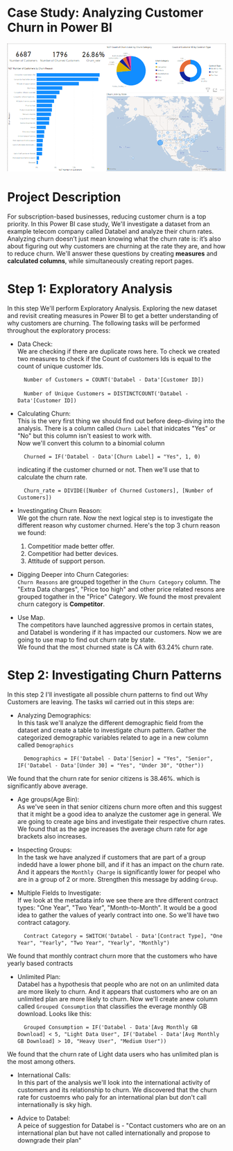 # Case Study: Analyzing Customer Churn in Power BI

![Dashboard Overview](https://github.com/ncdas/Analyzing_Customer_Churn_In_PowerBI/blob/4e6e81a9033b55e7364bde627b3454a322c62adf/Dashboard_overview.png "Overview")

# **Project Description**

For subscription-based businesses, reducing customer churn is a top priority. In this Power BI case study, We'll investigate a dataset from an example telecom company called Databel and analyze their churn rates. Analyzing churn doesn’t just mean knowing what the churn rate is: it’s also about figuring out why customers are churning at the rate they are, and how to reduce churn. We'll answer these questions by creating **measures** and **calculated columns**, while simultaneously creating report pages.


# **Step 1: Exploratory Analysis**
In this step We'll perform Exploratory Analysis. Exploring the new dataset and revisit creating measures in Power BI to get a better understanding of why customers are churning. The following tasks will be performed throughout the exploratory process: 
- Data Check:  
We are checking if there are duplicate rows here. 
To check we created two measures to check if the Count of customers Ids is equal to the count of unique customer Ids.   

        Number of Customers = COUNT('Databel - Data'[Customer ID])

        Number of Unique Customers = DISTINCTCOUNT('Databel - Data'[Customer ID]) 
- Calculating Churn:  
 This is the very first thing we should find out before deep-diving into the analysis. There is a column called `Churn Label` that inidcates "Yes" or "No" but this column isn't easiest to work with.   
 Now we'll convert this column to a binomial column

        Churned = IF('Databel - Data'[Churn Label] = "Yes", 1, 0)  
  indicating if the customer churned or not. Then we'll use that to calculate the churn rate.   

        Churn_rate = DIVIDE([Number of Churned Customers], [Number of Customers]) 

- Investingating Churn Reason:   
We got the churn rate. Now the next logical step is to investigate the different reason why customer churned. Here's the top 3 churn reason we found:   
    1. Competitior made better offer. 
    2. Competitior had better devices. 
    3. Attitude of support person.   

- Digging Deeper into Churn Categories:  
`Churn Reasons` are grouped together in the `Churn Category` column. The "Extra Data charges", "Price too high" and other price related resons are grouped togather in the "Price" Category. We found the most prevalent churn category is **Competitor**.   

- Use Map.   
The competitors have launched aggressive promos in certain states, and Databel is wondering if it has impacted our customers. Now we are going to use map to find out churn rate by state.   
We found that the most churned state is CA with 63.24% churn rate.   

# **Step 2: Investigating Churn Patterns**
In this step 2 I'll investigate all possible churn patterns to find out Why Customers are leaving. 
The tasks wil carried out in this steps are: 
- Analyzing Demographics:  
 In this task we'll analyze the different demographic field from the dataset and create a table to investigate churn pattern. Gather the categorized demographic variables related to age in a new column called `Demographics`
 
        Demographics = IF('Databel - Data'[Senior] = "Yes", "Senior", IF('Databel - Data'[Under 30] = "Yes", "Under 30", "Other"))
We found that the churn rate for senior citizens is 38.46%. which is significantly above average.   

- Age groups(Age Bin):  
As we've seen in that senior citizens churn more often and this suggest that it might be a good idea to analyze the customer age in general. We are going to create age bins and investigate their respective churn rates. We found that as the age increases the average churn rate for age brackets also increases.   

- Inspecting Groups:   
In the task we have analyzed if customers that are part of a group indedd have a lower phone bill, and if it has an impact on the churn rate. And it appears the `Monthly Charge` is significantly lower for peopel who are in  a group of 2 or more. Strengthen this message by adding `Group`.  

- Multiple Fields to Investigate:  
If we look at the metadata info we see there are thre different contract types: "One Year", "Two Year", "Month-to-Month". It would be a good idea to gather the values of yearly contract into one. So we'll have two contract catagory.

        Contract Category = SWITCH('Databel - Data'[Contract Type], "One Year", "Yearly", "Two Year", "Yearly", "Monthly")  
We found that monthly contract churn more that the customers who have yearly based contracts
- Unlimited Plan:   
Databel has a hypothesis that people who are not on an unlimited data are more likely to churn. And it appears that customers who are on an unlimited plan are more likely to churn. Now we'll create anew column called `Grouped Consumption` that classifies the everage monthly GB download. Looks like this:   

        Grouped Consumption = IF('Databel - Data'[Avg Monthly GB Download] < 5, "Light Data User", IF('Databel - Data'[Avg Monthly GB Download] > 10, "Heavy User", "Medium User"))
We found that the churn rate of Light data users who has unlimited plan is the most among others. 
- International Calls:   
In this part of the analysis we'll look into the international activity of customers and its relationship to churn. We discovered that the churn rate for custoemrs who paly for an international plan but don't call internationally is sky high.  

- Advice to Databel:  
 A peice of suggestion for Databel is - "Contact customers who are on an international plan but have not called internationally and propose to downgrade their plan"
